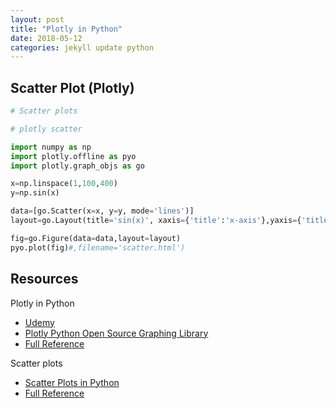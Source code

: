 ```yaml
---
layout: post
title: "Plotly in Python"
date: 2018-05-12
categories: jekyll update python
---
```


## Scatter Plot (Plotly)

``` python
# Scatter plots

# plotly scatter

import numpy as np
import plotly.offline as pyo
import plotly.graph_objs as go 

x=np.linspace(1,100,400)
y=np.sin(x)

data=[go.Scatter(x=x, y=y, mode='lines')]
layout=go.Layout(title='sin(x)', xaxis={'title':'x-axis'},yaxis={'title':'y-axis'},hovermode='closest')

fig=go.Figure(data=data,layout=layout)
pyo.plot(fig)#,filename='scatter.html')

```

## Resources

Plotly in Python
* [Udemy]()
* [Plotly Python Open Source Graphing Library](https://plot.ly/python/)
* [Full Reference](https://plot.ly/python/reference/)

Scatter plots
* [Scatter Plots in Python ](https://plot.ly/python/line-and-scatter/)
* [Full Reference](https://plot.ly/python/reference/#scatter)